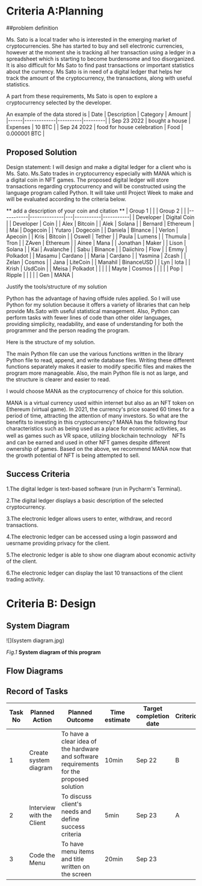 # Criteria A:Planning 

##problem definition

Ms. Sato is a local trader who is interested in the emerging market of cryptocurrencies. She has started to buy and sell electronic currencies, however at the moment she is tracking all her transaction using a ledger in a spreadsheet which is starting to become burdensome and too disorganized. It is also difficult for Ms Sato to find past transactions or important statistics about the currency. Ms Sato is in need of a digital ledger that helps her track the amount of the cryptocurrency, the transactions, along with useful statistics.

A part from these requirements, Ms Sato is open to explore a cryptocurrency selected by the developer.

An example of the data stored is
| Date | Description | Category | Amount  |
|------|-------------|----------|---------|
| Sep 23 2022 | bought a house | Expenses | 10 BTC |
| Sep 24 2022 | food for house celebration | Food | 0.000001 BTC |

## Proposed Solution

Design statement:
 I will design and make a digital ledger for a client who is Ms. Sato. Ms.Sato trades in cryptocurrency especially with MANA which is a digital coin in NFT games. The proposed digital ledger will store transactions regarding cryptocurrency and will be constructed using the language program called Python. It will take until Project Week to make and will be evaluated according to the criteria below.

** add a description of your coin and citation **
| Group 1   |              |   | Group  2  |           |
|-----------|--------------|---|-----------|-----------|
| Developer | Digital Coin |   | Developer | Coin      |
| Alex      | Bitcoin      |   | Alek      | Solana    |
| Bernard   | Ethereum     |   | Mai       | Dogecoin  |
| Yutaro    | Dogecoin     |   | Daniela   | BInance   |
| Verlon    | Apecoin      |   | Kris      | Bitcoin   |
| Oswell    | Tether       |   | Paula     | Lumens    |
| Thumula   | Tron         |   | ZAven     | Ethereum  |
| Ainee     | Mana         |   | Jonathan  | Maker     |
| Lison     | Solana       |   | Kai       | Avalanche |
| Sabu      | Binance      |   | Daiichiro | Flow      |
| Emmy      | Polkadot     |   | Masamu    | Cardano   |
| Maria     | Cardano      |   | Yasmina   | Zcash     |
| Zelan     | Cosmos       |   | Jana      | LiteCoin  |
| Manahil   | BinanceUSD   |   | Lyn       | Iota      |
| Krish     | UsdCoin      |   | Meisa     | Polkadot  |
|           |              |   | Mayte     | Cosmos    |
|           |              |   | Pop       | Ripple    |
|           |              |   | Gen       | MANA     |

Justify the tools/structure of my solution

Python has the advantage of having offside rules applied. So I will use Python for my solution because it offers a variety of libraries that can help provide Ms.Sato with useful statistical management. Also, Python can perform tasks with fewer lines of code than other older languages, providing simplicity, readability, and ease of understanding for both the programmer and the person reading the program.



Here is the structure of my solution.

The main Python file can use the various functions written in the library Python file to read, append, and write database files. Writing these different functions separately makes it easier to modify specific files and makes the program more manageable. Also, the main Python file is not as large, and the structure is clearer and easier to read.


I would choose MANA as the cryptocurrency of choice for this solution.

MANA is a virtual currency used within internet but also as an NFT token on Ethereum (virtual game).
In 2021, the currency's price soared 60 times for a period of time, attracting the attention of many investors. 
So what are the benefits to investing in this cryptocurrency?
MANA has the following four characteristics such as being used as a place for economic activities, as well as games such as 
VR space, utilizing blockchain technology　NFTs and can be earned and used in other NFT games despite different ownership of games.
Based on the above, we recommend MANA now that the growth potential of NFT is being attempted to sell.





## Success Criteria

1.The digital ledger is text-based software (run in Pycharm's Terminal).

2.The digital ledger displays a basic description of the selected cryptocurrency.

3.The electronic ledger allows users to enter, withdraw, and record transactions.

4.The electronic ledger can be accessed using a login password and uesrname providing privacy for the client.

5.The electronic ledger is able to show one diagram about economic activity of the client.

6.The electronic ledger can display the last 10 transactions of the client trading activity.


# Criteria B: Design

## System Diagram

![](system diagram.jpg)

*Fig.1* **System diagram of this program**

## Flow Diagrams


## Record of Tasks
| Task No | Planned Action             | Planned Outcome                                                                          | Time estimate | Target completion date | Criterion |
|---------|----------------------------|------------------------------------------------------------------------------------------|---------------|------------------------|-----------|
| 1       | Create system diagram      | To have a clear idea of the hardware and software requirements for the proposed solution | 10min         | Sep 22                 | B         |
| 2       | Interview with the Client  | To discuss client's needs and define success criteria                                    | 5min          | Sep 23                 | A         |
| 3       | Code the Menu              | To have menu items and title written on the screen                                       | 20min         | Sep 23 
